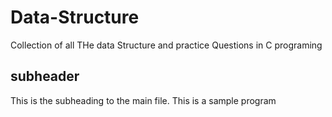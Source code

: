 # Data-Structure
Collection of all THe data Structure and practice Questions in C programing

## subheader 
This is the subheading to the main file. This is a sample program